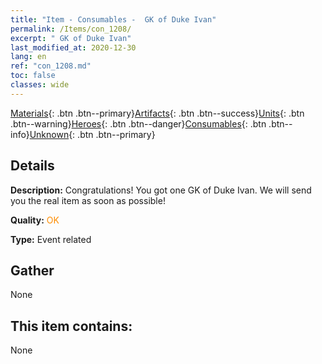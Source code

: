 ```yaml
---
title: "Item - Consumables -  GK of Duke Ivan"
permalink: /Items/con_1208/
excerpt: " GK of Duke Ivan"
last_modified_at: 2020-12-30
lang: en
ref: "con_1208.md"
toc: false
classes: wide
---
```

 [Materials](/Items/){: .btn .btn--primary}[Artifacts](/Items/Artifacts/){: .btn .btn--success}[Units](/Items/Units/){: .btn .btn--warning}[Heroes](/Items/Heroes/){: .btn .btn--danger}[Consumables](/Items/Consumables/){: .btn .btn--info}[Unknown](/Items/Unknown/){: .btn .btn--primary}

## Details
 **Description:** Congratulations! You got one GK of Duke Ivan. We will send you the real item as soon as possible!

 **Quality:** <span style="color: #FF8C00">OK</span>

 **Type:** Event related

## Gather

  None

## This item contains:

  None

